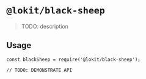 # `@lokit/black-sheep`

> TODO: description

## Usage

```
const blackSheep = require('@lokit/black-sheep');

// TODO: DEMONSTRATE API
```
